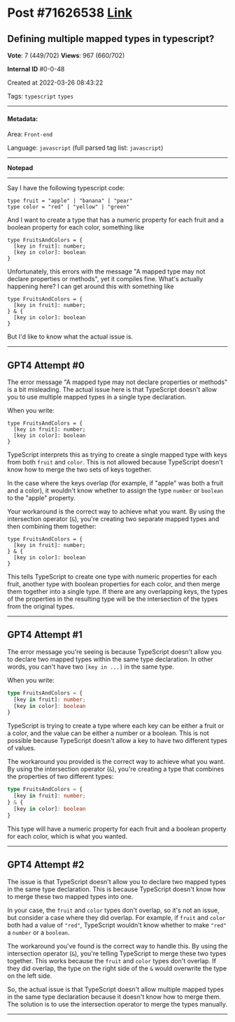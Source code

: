 
# Post \#71626538 [Link](https://stackoverflow.com/questions/71626538/)

## Defining multiple mapped types in typescript?

**Vote**: 7 (449/702) **Views**: 967 (660/702) 

**Internal ID** \#0-0-48

Created at 2022-03-26 08:43:22

Tags: `typescript` `types`

----------

#### Metadata:

Area: `Front-end`

Language: `javascript` (full parsed tag list: `javascript`)

----------

**Notepad**


----------

Say I have the following typescript code:
```
type fruit = "apple" | "banana" | "pear"
type color = "red" | "yellow" | "green"
```

And I want to create a type that has a numeric property for each fruit and a boolean property for each color, something like
```
type FruitsAndColors = {
  [key in fruit]: number;
  [key in color]: boolean
}
```

Unfortunately, this errors with the message "A mapped type may not declare properties or methods", yet it compiles fine. What's actually happening here?
I can get around this with something like
```
type FruitsAndColors = {
  [key in fruit]: number;
} & {
  [key in color]: boolean
}
```

But I'd like to know what the actual issue is.


----------
        
## GPT4 Attempt \#0

The error message "A mapped type may not declare properties or methods" is a bit misleading. The actual issue here is that TypeScript doesn't allow you to use multiple mapped types in a single type declaration. 

When you write:
```
type FruitsAndColors = {
  [key in fruit]: number;
  [key in color]: boolean
}
```
TypeScript interprets this as trying to create a single mapped type with keys from both `fruit` and `color`. This is not allowed because TypeScript doesn't know how to merge the two sets of keys together. 

In the case where the keys overlap (for example, if "apple" was both a fruit and a color), it wouldn't know whether to assign the type `number` or `boolean` to the "apple" property.

Your workaround is the correct way to achieve what you want. By using the intersection operator (`&`), you're creating two separate mapped types and then combining them together:
```
type FruitsAndColors = {
  [key in fruit]: number;
} & {
  [key in color]: boolean
}
```
This tells TypeScript to create one type with numeric properties for each fruit, another type with boolean properties for each color, and then merge them together into a single type. If there are any overlapping keys, the types of the properties in the resulting type will be the intersection of the types from the original types.

--------

## GPT4 Attempt \#1

The error message you're seeing is because TypeScript doesn't allow you to declare two mapped types within the same type declaration. In other words, you can't have two `[key in ...]` in the same type.

When you write:

```typescript
type FruitsAndColors = {
  [key in fruit]: number;
  [key in color]: boolean
}
```

TypeScript is trying to create a type where each key can be either a fruit or a color, and the value can be either a number or a boolean. This is not possible because TypeScript doesn't allow a key to have two different types of values.

The workaround you provided is the correct way to achieve what you want. By using the intersection operator (`&`), you're creating a type that combines the properties of two different types:

```typescript
type FruitsAndColors = {
  [key in fruit]: number;
} & {
  [key in color]: boolean
}
```

This type will have a numeric property for each fruit and a boolean property for each color, which is what you wanted.

--------

## GPT4 Attempt \#2

The issue is that TypeScript doesn't allow you to declare two mapped types in the same type declaration. This is because TypeScript doesn't know how to merge these two mapped types into one. 

In your case, the `fruit` and `color` types don't overlap, so it's not an issue, but consider a case where they did overlap. For example, if `fruit` and `color` both had a value of `"red"`, TypeScript wouldn't know whether to make `"red"` a `number` or a `boolean`.

The workaround you've found is the correct way to handle this. By using the intersection operator (`&`), you're telling TypeScript to merge these two types together. This works because the `fruit` and `color` types don't overlap. If they did overlap, the type on the right side of the `&` would overwrite the type on the left side. 

So, the actual issue is that TypeScript doesn't allow multiple mapped types in the same type declaration because it doesn't know how to merge them. The solution is to use the intersection operator to merge the types manually.

--------
